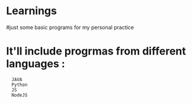 # Learnings

#just some basic programs for my personal practice
# It'll include progrmas from different languages : 
      JAVA
      Python
      JS
      NodeJS
